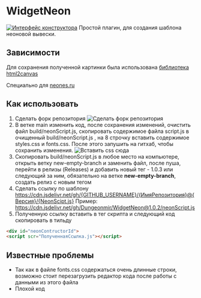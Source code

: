 # WidgetNeon
[![Интерфейс конструктора](https://i.ibb.co/4KD071B/Img-For-Github-Repo-1.png)](https://dungeonmir.github.io/WidgetNeon/)
Простой плагин, для создания шаблона неоновой вывески.

## Зависимости
Для сохранения полученной картинки была использована [библиотека html2canvas](https://github.com/niklasvh/html2canvas)


Специально для [neones.ru](https://neones.ru/)

## Как использовать
1. Сделать форк репозитория
![Сделать форк репозитория](https://i.ibb.co/DW5XnCz/fork.png)
2. В ветке main изменить код, после сохранения изменений, очистить файл build/neonScript.js, скопировать содержимое файла script.js в очищенный build/neonScript.js , на 8 строчку вставить содержимое styles.css и fonts.css. После этого запушить на гитхаб, чтобы сохранить изменения.
![Вставить css сюда](https://i.ibb.co/6NGPb8c/pastehere.png)
3. Скопировать build/neonScript.js в любое место на компьютере, открыть ветку new-empty-branch и заменить файл, после пуша, перейти в релизы (Releases) и добавить новый тег - 1.0.3 или следующий за ним, обязательно на ветке **new-empty-branch**, создать релиз с новым тегом
4. Сделать ссылку по шаблону
https://cdn.jsdelivr.net/gh/{GITHUB_USERNAME}/{ИмяРепозитория}@{Версия}/{NeonScipt.js}
Пример: https://cdn.jsdelivr.net/gh/Dungeonmir/WidgetNeon@1.0.2/neonScript.js
5. Полученную ссылку вставить в тег скрипта и следующий код скопировать в тильду
```html
<div id="neonContructorId">
<script scr="ПолученнаяСсылка.js"></script>
```

## Известные проблемы
* Так как в файле fonts.css содержаться очень длинные строки, возможно стоит перезагрузить редактор кода после работы с данными из этого файла
* Плохой код
